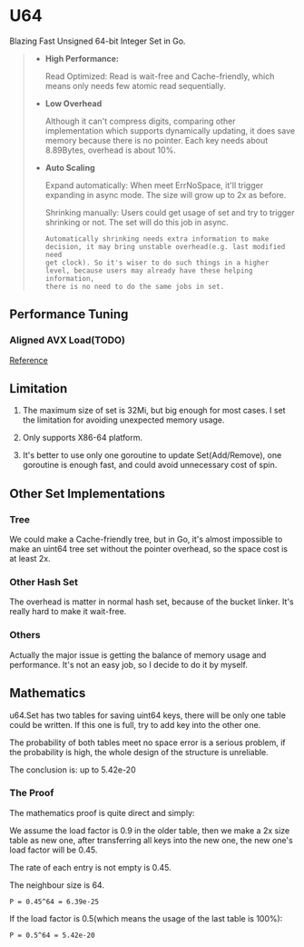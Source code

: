 # U64

Blazing Fast Unsigned 64-bit Integer Set in Go.

>- **High Performance:**
>
>   Read Optimized: 
>   Read is wait-free and Cache-friendly, which means only needs few atomic read sequentially.
>
>- **Low Overhead**
>
>   Although it can't compress digits, comparing other implementation which supports dynamically updating, it does save
>   memory because there is no pointer. Each key needs about 8.89Bytes, overhead is about 10%.
>
>- **Auto Scaling**
>
>   Expand automatically: When meet ErrNoSpace, it'll trigger expanding in async mode. The size will grow up to 2x as before.
>
>   Shrinking manually: Users could get usage of set and try to trigger shrinking or not. The set will do this job in async.
>   
>       Automatically shrinking needs extra information to make decision, it may bring unstable overhead(e.g. last modified need
>       get clock). So it's wiser to do such things in a higher level, because users may already have these helping information, 
>       there is no need to do the same jobs in set.

## Performance Tuning

### Aligned AVX Load(TODO)

[Reference](https://rigtorp.se/isatomic/)

## Limitation

1. The maximum size of set is 32Mi, but big enough for most cases. I set the limitation for avoiding unexpected memory
usage.

2. Only supports X86-64 platform.

3. It's better to use only one goroutine to update Set(Add/Remove), one goroutine is enough fast, and could avoid unnecessary cost of spin.

## Other Set Implementations

### Tree

We could make a Cache-friendly tree, but in Go, it's almost impossible to make an uint64 tree set without the pointer
overhead, so the space cost is at least 2x.

### Other Hash Set

The overhead is matter in normal hash set, because of the bucket linker. It's really hard to make it wait-free.

### Others

Actually the major issue is getting the balance of memory usage and performance. It's not an easy job, so I decide to
do it by myself.

## Mathematics

u64.Set has two tables for saving uint64 keys, there will be only one table could be written. If this one is full, try to 
add key into the other one.

The probability of both tables meet no space error is a serious problem, if the probability is high, the whole design
of the structure is unreliable.

The conclusion is: up to 5.42e-20

### The Proof

The mathematics proof is quite direct and simply:

We assume the load factor is 0.9 in the older table, then we make a 2x size table as new one, 
after transferring all keys into the new one, the new one's load factor will be 0.45.

The rate of each entry is not empty is 0.45.

The neighbour size is 64.

`P = 0.45^64 = 6.39e-25`

If the load factor is 0.5(which means the usage of the last table is 100%):

`P = 0.5^64 = 5.42e-20`
